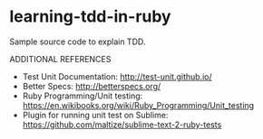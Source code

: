 # learning-tdd-in-ruby

Sample source code to explain TDD.

ADDITIONAL REFERENCES
- Test Unit Documentation: http://test-unit.github.io/
- Better Specs: http://betterspecs.org/
- Ruby Programming/Unit testing: https://en.wikibooks.org/wiki/Ruby_Programming/Unit_testing
- Plugin for running unit test on Sublime: https://github.com/maltize/sublime-text-2-ruby-tests


